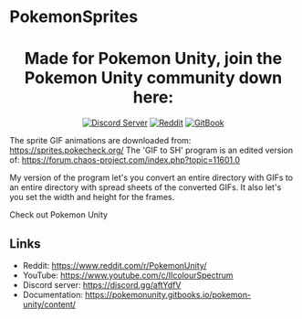 # PokemonSprites
<p align="center">
  <h1 align="center">Made for Pokemon Unity, join the Pokemon Unity community down here:</h3>
  <p align="center">
    <a href="https://discord.gg/aftYdfV"><img alt="Discord Server" src="https://img.shields.io/discord/285560546244427777.svg"></a>
    <a href="https://www.reddit.com/r/PokemonUnity/"><img alt="Reddit" src="https://img.shields.io/badge/join%20us%20on-reddit-ff5700.svg"></a>
    <a href="https://pokemonunity.gitbooks.io/pokemon-unity/content/"><img alt="GitBook" src="https://img.shields.io/badge/view%20docs%20on-gitbook-blue.svg"></a>
  </p>
</p>

The sprite GIF animations are downloaded from: https://sprites.pokecheck.org/
The 'GIF to SH' program is an edited version of: https://forum.chaos-project.com/index.php?topic=11601.0

My version of the program let's you convert an entire directory with GIFs to an entire directory with spread sheets of the converted GIFs.
It also let's you set the width and height for the frames.

Check out Pokemon Unity
## Links

* Reddit: <https://www.reddit.com/r/PokemonUnity/>
* YouTube: <https://www.youtube.com/c/IIcolourSpectrum>
* Discord server: <https://discord.gg/aftYdfV>
* Documentation: <https://pokemonunity.gitbooks.io/pokemon-unity/content/>